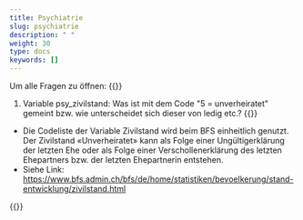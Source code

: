 ```yaml
---
title: Psychiatrie 
slug: psychiatrie
description: " "
weight: 30
type: docs
keywords: []
---
```


Um alle Fragen zu öffnen: {{<collapsibleGroupCommand groupId="psychiatrie">}}

1. Variable psy_zivilstand: Was ist mit dem Code "5 = unverheiratet" gemeint bzw. wie unterscheidet sich dieser von ledig etc.?
{{<collapsibleBlock groupId="psychiatrie">}}

-	Die Codeliste der Variable Zivilstand wird beim BFS einheitlich genutzt. Der Zivilstand «Unverheiratet» kann als Folge einer Ungültigerklärung der letzten Ehe oder als Folge einer Verschollenerklärung des letzten Ehepartners bzw. der letzten Ehepartnerin entstehen. 
-	Siehe Link: <a href="https://www.bfs.admin.ch/bfs/de/home/statistiken/bevoelkerung/stand-entwicklung/zivilstand.html"> https://www.bfs.admin.ch/bfs/de/home/statistiken/bevoelkerung/stand-entwicklung/zivilstand.html </a> 

{{</collapsibleBlock>}}
